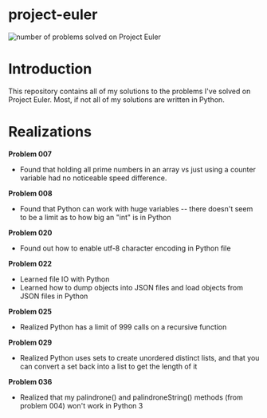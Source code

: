# project-euler
![number of problems solved on Project Euler](https://projecteuler.net/profile/kensch.png)
# Introduction
This repository contains all of my solutions to the problems I've solved on Project Euler.  Most, if not all of my solutions are written in Python.

# Realizations
**Problem 007**
* Found that holding all prime numbers in an array vs just using a counter variable had no noticeable speed difference.

**Problem 008**
* Found that Python can work with huge variables -- there doesn't seem to be a limit as to how big an "int" is in Python

**Problem 020**
* Found out how to enable utf-8 character encoding in Python file

**Problem 022**
* Learned file IO with Python
* Learned how to dump objects into JSON files and load objects from JSON files in Python

**Problem 025**
* Realized Python has a limit of 999 calls on a recursive function

**Problem 029**
* Realized Python uses sets to create unordered distinct lists, and that you can convert a set back into a list to get the length of it

**Problem 036**
* Realized that my palindrone() and palindroneString() methods (from problem 004) won't work in Python 3
